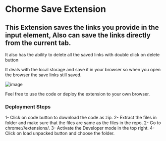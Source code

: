 # Chorme Save Extension

## This Extension saves the links you provide in the input element, Also can save the links directly from the current tab.

It also has the ability to delete all the saved links with double click on delete button

It deals with the local storage and save it in your browser so when you open the browser the save links still saved.


![image](https://github.com/ammarmoha37/chorme-save-extension/assets/101853260/84201e77-3b6c-4336-b4a9-d2a3c911eeaa)

Feel free to use the code or deploy the extension to your own browser.

### Deployment Steps

1- Click on code button to download the code as zip. 
2- Extract the files in folder and make sure that the files are same as the files in the repo.
2- Go to chrome://extensions/.
3- Activate the Developer mode in the top right.
4- Click on load unpacked button and choose the folder.

